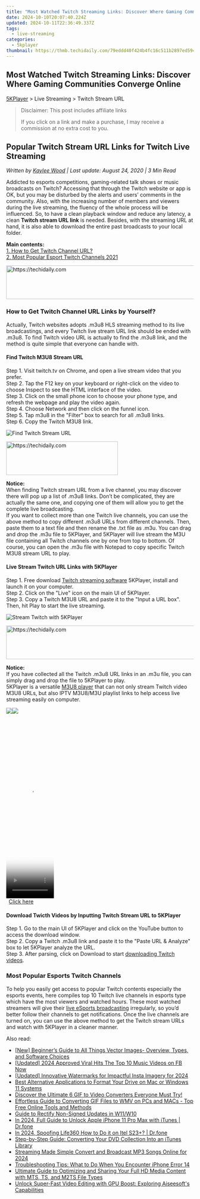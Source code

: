 ```yaml
---
title: "Most Watched Twitch Streaming Links: Discover Where Gaming Communities Converge Online"
date: 2024-10-10T20:07:40.224Z
updated: 2024-10-11T22:36:49.337Z
tags:
  - live-streaming
categories:
  - 5kplayer
thumbnail: https://thmb.techidaily.com/79eddd40f424b4fc16c511b2897ed594a065fb5be1fe3e9d0261412fc00375f0.jpg
---
```


## Most Watched Twitch Streaming Links: Discover Where Gaming Communities Converge Online

[5KPlayer](https://tools.techidaily.com/5kplayer/products/) \> Live Streaming > Twitch Stream URL

>  Disclaimer: This post includes affiliate links
>
>  If you click on a link and make a purchase, I may receive a commission at no extra cost to you.
>

## Popular Twitch Stream URL Links for Twitch Live Streaming

 _Written by [Kaylee Wood](https://www.quora.com/profile/Amanda-Hu-21) | Last update: August 24, 2020 | 3 Min Read_

Addicted to esports competitions, gaming-related talk shows or music broadcasts on Twitch? Accessing that through the Twitch website or app is OK, but you may be disturbed by the alerts and users’ comments in the community. Also, with the increasing number of members and viewers during the live streaming, the fluency of the whole process will be influenced. So, to have a clean playback window and reduce any latency, a clean **Twitch stream URL link** is needed. Besides, with the streaming URL at hand, it is also able to download the entire past broadcasts to your local folder.

**Main contents:**  
[1\. How to Get Twitch Channel URL?](https://tools.techidaily.com/5kplayer/products/)  
[2\. Most Popular Esport Twitch Channels 2021](https://tools.techidaily.com/5kplayer/products/)

<!-- affiliate ads begin -->
<a href="https://appsumo.8odi.net/c/5597632/2082535/7443" target="_top" id="2082535">
  <img src="//a.impactradius-go.com/display-ad/7443-2082535" border="0" alt="https://techidaily.com" width="728" height="90"/>
</a>
<img height="0" width="0" src="https://appsumo.8odi.net/i/5597632/2082535/7443" style="position:absolute;visibility:hidden;" border="0" />
<!-- affiliate ads end -->

### How to Get Twitch Channel URL Links by Yourself?

Actually, Twitch websites adopts .m3u8 HLS streaming method to its live broadcastings, and every Twitch live stream URL link should be ended with .m3u8\. To find Twitch video URL is actually to find the .m3u8 link, and the method is quite simple that everyone can handle with.

#### **Find Twitch M3U8 Stream URL**

Step 1\. Visit twitch.tv on Chrome, and open a live stream video that you prefer.  
 Step 2\. Tap the F12 key on your keyboard or right-click on the video to choose Inspect to see the HTML interface of the video.  
 Step 3\. Click on the small phone icon to choose your phone type, and refresh the webpage and play the video again.  
 Step 4\. Choose Network and then click on the funnel icon.  
 Step 5\. Tap m3u8 in the "Filter" box to search for all .m3u8 links.  
 Step 6\. Copy the Twitch M3U8 link.

![Find Twitch Stream URL](https://www.5kplayer.com/live-streaming/img/find-twitch-live-link.jpg)

<!-- affiliate ads begin -->
<a href="https://aligracehair.sjv.io/c/5597632/2036467/19272" target="_top" id="2036467">
  <img src="//a.impactradius-go.com/display-ad/19272-2036467" border="0" alt="https://techidaily.com" width="300" height="90"/>
</a>
<img height="0" width="0" src="https://aligracehair.sjv.io/i/5597632/2036467/19272" style="position:absolute;visibility:hidden;" border="0" />
<!-- affiliate ads end -->

**Notice:**  
 When finding Twitch stream URL from a live channel, you may discover there will pop up a list of .m3u8 links. Don’t be complicated, they are actually the same one, and copying one of them will allow you to get the complete live broadcasting.  
 If you want to collect more than one Twitch live channels, you can use the above method to copy different .m3u8 URLs from different channels. Then, paste them to a text file and then rename the .txt file as .m3u. You can drag and drop the .m3u file to 5KPlayer, and 5KPlayer will live stream the M3U file containing all Twitch channels one by one from top to bottom. Of course, you can open the .m3u file with Notepad to copy specific Twitch M3U8 stream URL to play.

#### **Live Stream Twitch URL Links with 5KPlayer**

Step 1\. Free download [Twitch streaming software](https://tools.techidaily.com/5kplayer/products/) 5KPlayer, install and launch it on your computer.  
 Step 2\. Click on the "Live" icon on the main UI of 5KPlayer.  
 Step 3\. Copy a Twitch M3U8 URL and paste it to the "Input a URL box". Then, hit Play to start the live streaming.

![Stream Twitch with 5KPlayer](https://www.5kplayer.com/live-streaming/img/5kplayer-plays-twitch.jpg) 

<!-- affiliate ads begin -->
<a href="https://laganoo.pxf.io/c/5597632/1657400/16446" target="_top" id="1657400">
  <img src="//a.impactradius-go.com/display-ad/16446-1657400" border="0" alt="https://techidaily.com" width="728" height="90"/>
</a>
<img height="0" width="0" src="https://laganoo.pxf.io/i/5597632/1657400/16446" style="position:absolute;visibility:hidden;" border="0" />
<!-- affiliate ads end -->

**Notice:**  
 If you have collected all the Twitch .m3u8 URL links in an .m3u file, you can simply drag and drop the file to 5KPlayer to play.  
 5KPlayer is a versatile [M3U8 player](https://tools.techidaily.com/5kplayer/video-music-player/) that can not only stream Twitch video M3U8 URLs, but also IPTV M3U8/M3U playlist links to help access live streaming easily on computer.

[![](https://www.5kplayer.com/live-streaming/../button/freedownwhitewin.png)](https://tools.techidaily.com/5kplayer/products/)[![](https://www.5kplayer.com/live-streaming/../button/freedownbackmac.png)](https://tools.techidaily.com/5kplayer/products/) 

<!-- affiliate ads begin -->
<span id="1977023">
					<video width="128" height="480" style="cursor:pointer"
           poster="//a.impactradius-go.com/display-clicktoplayimage/1977023.png"
           onclick="if(!this.playClicked){this.play();this.setAttribute('controls',true);this.playClicked=true;}">
	   <source src="//a.impactradius-go.com/display-ad/22993-1977023">
	   <img src="//a.impactradius-go.com/display-clicktoplayimage/1977023.png" style="border: none; height: 100%; width: 100%; object-fit: contain">
	</video>
	<div style="width:80px;text-align:center"><a href="javascript:window.open(decodeURIComponent('https%3A%2F%2Fhomestyler.sjv.io%2Fc%2F5597632%2F1977023%2F22993'), '_blank');void(0);">Click here</a></div>
</span>
<img height="0" width="0" src="https://imp.pxf.io/i/5597632/1977023/22993" style="position:absolute;visibility:hidden;" border="0" />
<!-- affiliate ads end -->

#### **Download Twicth Videos by Inputting Twitch Stream URL to 5KPlayer**

Step 1\. Go to the main UI of 5KPlayer and click on the YouTube button to access the download window.  
 Step 2\. Copy a Twitch .m3u8 link and paste it to the "Paste URL & Analyze" box to let 5KPlayer analyze the URL.  
 Step 3\. After parsing, click on Download to start [downloading Twitch videos](https://tools.techidaily.com/5kplayer/youtube-download/).

### Most Popular Esports Twitch Channels

To help you easily get access to popular Twitch contents especially the esports events, here compiles top 10 Twitch live channels in esports type which have the most viewers and watched hours. These most watched streamers will give their [live eSports broadcasting](https://tools.techidaily.com/5kplayer/products/) irregularly, so you’d better follow their channels to get notifications. Once the live channels are turned on, you can use the above method to get the Twitch stream URLs and watch with 5KPlayer in a cleaner manner.

<ins class="adsbygoogle"
     style="display:block"
     data-ad-format="autorelaxed"
     data-ad-client="ca-pub-7571918770474297"
     data-ad-slot="1223367746"></ins>

<ins class="adsbygoogle"
     style="display:block"
     data-ad-client="ca-pub-7571918770474297"
     data-ad-slot="8358498916"
     data-ad-format="auto"
     data-full-width-responsive="true"></ins>

<span class="atpl-alsoreadstyle">Also read:</span>
<div><ul>
<li><a href="https://extra-information.techidaily.com/new-beginners-guide-to-all-things-vector-images-overview-types-and-software-choices/"><u>[New] Beginner’s Guide to All Things Vector Images- Overview, Types, and Software Choices</u></a></li>
<li><a href="https://facebook-video-files.techidaily.com/updated-2024-approved-viral-hits-the-top-10-music-videos-on-fb-now/"><u>[Updated] 2024 Approved Viral Hits The Top 10 Music Videos on FB Now</u></a></li>
<li><a href="https://instagram-clips.techidaily.com/updated-innovative-watermarks-for-impactful-insta-imagery-for-2024/"><u>[Updated] Innovative Watermarks for Impactful Insta Imagery for 2024</u></a></li>
<li><a href="https://media-tips.techidaily.com/best-alternative-applications-to-format-your-drive-on-mac-or-windows-11-systems/"><u>Best Alternative Applications to Format Your Drive on Mac or Windows 11 Systems</u></a></li>
<li><a href="https://media-tips.techidaily.com/discover-the-ultimate-6-gif-to-video-converters-everyone-must-try/"><u>Discover the Ultimate 6 GIF to Video Converters Everyone Must Try!</u></a></li>
<li><a href="https://media-tips.techidaily.com/effortless-guide-to-converting-gif-files-to-wmv-on-pcs-and-macs-top-free-online-tools-and-methods/"><u>Effortless Guide to Converting GIF Files to WMV on PCs and MACs - Top Free Online Tools and Methods</u></a></li>
<li><a href="https://win11-tips.techidaily.com/guide-to-rectify-non-signed-updates-in-w11w10/"><u>Guide to Rectify Non-Signed Updates in W11/W10</u></a></li>
<li><a href="https://iphone-unlock.techidaily.com/in-2024-full-guide-to-unlock-apple-iphone-11-pro-max-with-itunes-drfone-by-drfone-ios/"><u>In 2024, Full Guide to Unlock Apple iPhone 11 Pro Max with iTunes | Dr.fone</u></a></li>
<li><a href="https://phone-solutions.techidaily.com/in-2024-spoofing-life360-how-to-do-it-on-itel-s23plus-drfone-by-drfone-virtual-android/"><u>In 2024, Spoofing Life360 How to Do it on Itel S23+? | Dr.fone</u></a></li>
<li><a href="https://media-tips.techidaily.com/step-by-step-guide-converting-your-dvd-collection-into-an-itunes-library/"><u>Step-by-Step Guide: Converting Your DVD Collection Into an iTunes Library</u></a></li>
<li><a href="https://facebook-video-share.techidaily.com/streaming-made-simple-convert-and-broadcast-mp3-songs-online-for-2024/"><u>Streaming Made Simple Convert and Broadcast MP3 Songs Online for 2024</u></a></li>
<li><a href="https://fox-that.techidaily.com/troubleshooting-tips-what-to-do-when-you-encounter-iphone-error-14/"><u>Troubleshooting Tips: What to Do When You Encounter iPhone Error 14</u></a></li>
<li><a href="https://media-tips.techidaily.com/ultimate-guide-to-optimizing-and-sharing-your-full-hd-media-content-with-mts-ts-and-m2ts-file-types/"><u>Ultimate Guide to Optimizing and Sharing Your Full HD Media Content with MTS, TS, and M2TS File Types</u></a></li>
<li><a href="https://media-tips.techidaily.com/unlock-super-fast-video-editing-with-gpu-boost-exploring-aiseesofts-capabilities/"><u>Unlock Super-Fast Video Editing with GPU Boost: Exploring Aiseesoft's Capabilities</u></a></li>
</ul></div>

